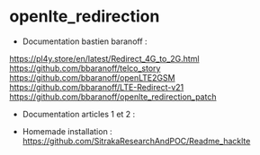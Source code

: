 # openlte_redirection

* Documentation bastien baranoff :  
 
https://pl4y.store/en/latest/Redirect_4G_to_2G.html  
https://github.com/bbaranoff/telco_story  
https://github.com/bbaranoff/openLTE2GSM  
https://github.com/bbaranoff/LTE-Redirect-v21  
https://github.com/bbaranoff/openlte_redirection_patch 

* Documentation articles 1 et 2 :

* Homemade installation :
https://github.com/SitrakaResearchAndPOC/Readme_hacklte

